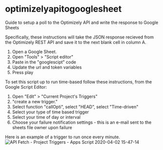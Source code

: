 # optimizelyapitogooglesheet
Guide to setup a poll to the Optimizely API and write the response to Google Sheets

Specifically, these instructions will take the JSON response recieved from the Optimizely REST API and save it to the next blank cell in column A.

1. Open a Google Sheet.
2. Open "Tools" > "Script editor"
3. Paste in the "googlescipt" code
4. Update the url and token variables
5. Press play

To set this script up to run time-based follow these instructions, from the Google Script Editor:

1. Open "Edit" > "Current Project's Triggers"
2. "create a new trigger."
3. Select function "callOpti", select "HEAD", select "Time-driven"
4. Select your type of time based trigger
5. Select your time of day or interval
6. Choose your failure notification settings - this is an e-mail sent to the sheets file owner upon failure

Here is an example of a trigger to run once every minute.
![API Fetch - Project Triggers - Apps Script 2020-04-02 15-47-14](https://user-images.githubusercontent.com/26964971/78257524-3fd82f80-74fa-11ea-8d11-1ebead1719ec.png)
